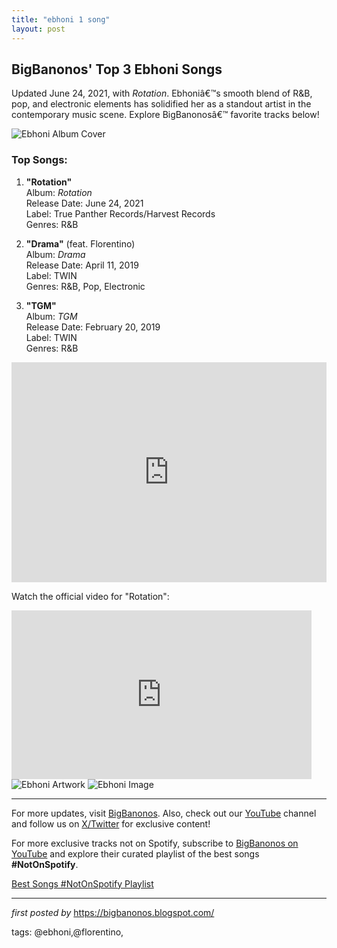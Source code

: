```yaml
---
title: "ebhoni 1 song"
layout: post
---
```

<h2 >BigBanonos' Top 3 Ebhoni Songs</h2> <!-- Introductory Text -->
<p >Updated June 24, 2021, with <em>Rotation</em>. Ebhoniâ€™s smooth blend of R&B, pop, and electronic elements has solidified her as a standout artist in the contemporary music scene. Explore BigBanonosâ€™ favorite tracks below!</p> <!-- Featured Image -->
<div > <img src="https://i.scdn.co/image/ab67616d0000b27337ac8bc04c96665aa9f780d8" alt="Ebhoni Album Cover">
</div> <!-- Song List -->
<h3 >Top Songs:</h3>
<ol > <li> <p><strong>"Rotation"</strong><br /> Album: <em>Rotation</em><br /> Release Date: June 24, 2021<br /> Label: True Panther Records/Harvest Records<br /> Genres: R&B</p> </li> <li> <p><strong>"Drama"</strong> (feat. Florentino)<br /> Album: <em>Drama</em><br /> Release Date: April 11, 2019<br /> Label: TWIN<br /> Genres: R&B, Pop, Electronic</p> </li> <li> <p><strong>"TGM"</strong><br /> Album: <em>TGM</em><br /> Release Date: February 20, 2019<br /> Label: TWIN<br /> Genres: R&B</p> </li>
</ol> <!-- Spotify Playlist Embed -->
<div > <iframe allow="autoplay; clipboard-write; encrypted-media; fullscreen; picture-in-picture" allowfullscreen="" frameborder="0" height="352" loading="lazy" src="https://open.spotify.com/embed/playlist/6Llo6jkPO2FNwBwiobI3is?utm_source=generator" width="100%"></iframe>
</div> <!-- YouTube Video Embed -->
<p >Watch the official video for "Rotation":</p>
<div > <iframe frameborder="0" height="270" src="https://youtube.com/embed/qbIF7VNNg7M" width="480"></iframe>
</div> <!-- Additional Images -->
<div > <img src="https://i1.sndcdn.com/artworks-DfVvLTIUQGoBOq4V-LUguPw-t500x500.jpg" alt="Ebhoni Artwork"> <img src="https://encrypted-tbn0.gstatic.com/images?q=tbn:ANd9GcSf-6zbpqNY6fgEu02pf1INRe0V7ChmtBOi2g&s" alt="Ebhoni Image">
</div> <!-- Footer Links -->
<hr />
<p >For more updates, visit <a href="https://bigbanonos.blogspot.com/" target="_blank">BigBanonos</a>. Also, check out our <a href="https://www.youtube.com/@BigBanonos" target="_blank">YouTube</a> channel and follow us on <a href="https://x.com/bigbanonos" target="_blank">X/Twitter</a> for exclusive content!</p>


<!--Subscribe and Playlist Links-->
<div>
    <p>For more exclusive tracks not on Spotify, subscribe to <a href="https://www.youtube.com/@BigBanonos" target="_blank">BigBanonos on YouTube</a> and explore their curated playlist of the best songs <strong>#NotOnSpotify</strong>.</p>
    <p><a href="https://www.youtube.com/playlist?list=PLtuNtuTatqI0kFahUCbtbfenC_ET5O_tr" target="_blank">Best Songs #NotOnSpotify Playlist<br /></a></p></div>

<hr />

<p><em>first posted by</em> <a href="https://bigbanonos.blogspot.com/" rel="noopener" target="_new">https://bigbanonos.blogspot.com/</a></p>

<p>tags: @ebhoni,@florentino,</p>
